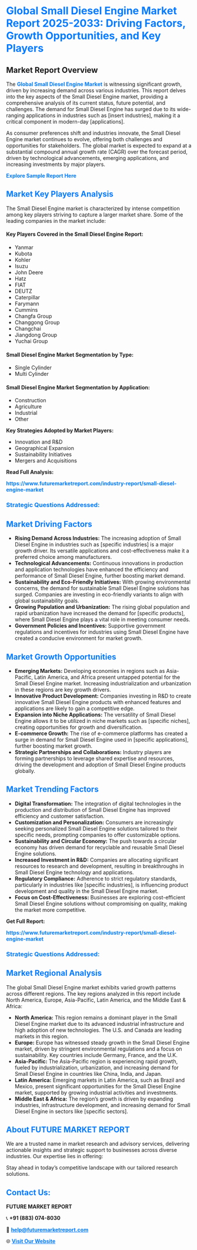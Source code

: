 <h1 style="color: #007BFF;">Global Small Diesel Engine Market Report 2025-2033: Driving Factors, Growth Opportunities, and Key Players</h1>

<section id="overview">
<h2>Market Report Overview</h2>
<p>The <a href="https://www.futuremarketreport.com/industry-report/small-diesel-engine-market" style="color: #007BFF; text-decoration: none;"><strong>Global Small Diesel Engine Market</strong></a> is witnessing significant growth, driven by increasing demand across various industries. This report delves into the key aspects of the Small Diesel Engine market, providing a comprehensive analysis of its current status, future potential, and challenges. The demand for Small Diesel Engine has surged due to its wide-ranging applications in industries such as [insert industries], making it a critical component in modern-day [applications].</p>
<p>As consumer preferences shift and industries innovate, the Small Diesel Engine market continues to evolve, offering both challenges and opportunities for stakeholders. The global market is expected to expand at a substantial compound annual growth rate (CAGR) over the forecast period, driven by technological advancements, emerging applications, and increasing investments by major players.</p>
</section>

<section id="overview">
<p><a href="https://www.futuremarketreport.com/request-sample/reportId=58562" style="color: #007BFF; text-decoration: none;"><strong>Explore Sample Report Here</strong></a></p>
</section>

<section id="key-players">
<h2 style="color: #007BFF;">Market Key Players Analysis</h2>
<p>The Small Diesel Engine market is characterized by intense competition among key players striving to capture a larger market share. Some of the leading companies in the market include:</p>
<h4>Key Players Covered in the Small Diesel Engine Report:</h4>
<ul><li>Yanmar</li><li>Kubota</li><li>Kohler</li><li>Isuzu</li><li>John Deere</li><li>Hatz</li><li>FIAT</li><li>DEUTZ</li><li>Caterpillar</li><li>Farymann</li><li>Cummins</li><li>Changfa Group</li><li>Changgong Group</li><li>Changchai</li><li>Jiangdong Group</li><li>Yuchai Group</li></ul>
<h4>Small Diesel Engine Market Segmentation by Type:</h4>
<ul><li>Single Cylinder</li><li>Multi Cylinder</li></ul>

<h4>Small Diesel Engine Market Segmentation by Application:</h4>
<ul><li>Construction</li><li>Agriculture</li><li>Industrial</li><li>Other</li></ul>
<p><strong>Key Strategies Adopted by Market Players:</strong></p>
<ul>
<li>Innovation and R&D</li>
<li>Geographical Expansion</li>
<li>Sustainability Initiatives</li>
<li>Mergers and Acquisitions</li>
</ul>
</section>

<section>
<p><strong>Read Full Analysis: </strong></p><a href="https://www.futuremarketreport.com/industry-report/small-diesel-engine-market" style="color: #007BFF; text-decoration: none;"><strong>https://www.futuremarketreport.com/industry-report/small-diesel-engine-market</strong></a>
<h3 style="color: #007BFF;">Strategic Questions Addressed:</h3>
</section>

<section id="driving-factors">
<h2 style="color: #007BFF;">Market Driving Factors</h2>
<ul>
<li><strong>Rising Demand Across Industries:</strong> The increasing adoption of Small Diesel Engine in industries such as [specific industries] is a major growth driver. Its versatile applications and cost-effectiveness make it a preferred choice among manufacturers.</li>
<li><strong>Technological Advancements:</strong> Continuous innovations in production and application technologies have enhanced the efficiency and performance of Small Diesel Engine, further boosting market demand.</li>
<li><strong>Sustainability and Eco-Friendly Initiatives:</strong> With growing environmental concerns, the demand for sustainable Small Diesel Engine solutions has surged. Companies are investing in eco-friendly variants to align with global sustainability goals.</li>
<li><strong>Growing Population and Urbanization:</strong> The rising global population and rapid urbanization have increased the demand for [specific products], where Small Diesel Engine plays a vital role in meeting consumer needs.</li>
<li><strong>Government Policies and Incentives:</strong> Supportive government regulations and incentives for industries using Small Diesel Engine have created a conducive environment for market growth.</li>
</ul>
</section>

<section id="growth-opportunities">
<h2 style="color: #007BFF;">Market Growth Opportunities</h2>
<ul>
<li><strong>Emerging Markets:</strong> Developing economies in regions such as Asia-Pacific, Latin America, and Africa present untapped potential for the Small Diesel Engine market. Increasing industrialization and urbanization in these regions are key growth drivers.</li>
<li><strong>Innovative Product Development:</strong> Companies investing in R&D to create innovative Small Diesel Engine products with enhanced features and applications are likely to gain a competitive edge.</li>
<li><strong>Expansion into Niche Applications:</strong> The versatility of Small Diesel Engine allows it to be utilized in niche markets such as [specific niches], creating opportunities for growth and diversification.</li>
<li><strong>E-commerce Growth:</strong> The rise of e-commerce platforms has created a surge in demand for Small Diesel Engine used in [specific applications], further boosting market growth.</li>
<li><strong>Strategic Partnerships and Collaborations:</strong> Industry players are forming partnerships to leverage shared expertise and resources, driving the development and adoption of Small Diesel Engine products globally.</li>
</ul>
</section>

<section id="trending-factors">
<h2 style="color: #007BFF;">Market Trending Factors</h2>
<ul>
<li><strong>Digital Transformation:</strong> The integration of digital technologies in the production and distribution of Small Diesel Engine has improved efficiency and customer satisfaction.</li>
<li><strong>Customization and Personalization:</strong> Consumers are increasingly seeking personalized Small Diesel Engine solutions tailored to their specific needs, prompting companies to offer customizable options.</li>
<li><strong>Sustainability and Circular Economy:</strong> The push towards a circular economy has driven demand for recyclable and reusable Small Diesel Engine solutions.</li>
<li><strong>Increased Investment in R&D:</strong> Companies are allocating significant resources to research and development, resulting in breakthroughs in Small Diesel Engine technology and applications.</li>
<li><strong>Regulatory Compliance:</strong> Adherence to strict regulatory standards, particularly in industries like [specific industries], is influencing product development and quality in the Small Diesel Engine market.</li>
<li><strong>Focus on Cost-Effectiveness:</strong> Businesses are exploring cost-efficient Small Diesel Engine solutions without compromising on quality, making the market more competitive.</li>
</ul>
</section>

<section>
<p><strong>Get Full Report: </strong></p><a href="https://www.futuremarketreport.com/industry-report/small-diesel-engine-market" style="color: #007BFF; text-decoration: none;"><strong>https://www.futuremarketreport.com/industry-report/small-diesel-engine-market</strong></a>
<h3 style="color: #007BFF;">Strategic Questions Addressed:</h3>
</section>


<section id="regional-analysis">
<h2 style="color: #007BFF;">Market Regional Analysis</h2>
<p>The global Small Diesel Engine market exhibits varied growth patterns across different regions. The key regions analyzed in this report include North America, Europe, Asia-Pacific, Latin America, and the Middle East & Africa:</p>
<ul>
<li><strong>North America:</strong> This region remains a dominant player in the Small Diesel Engine market due to its advanced industrial infrastructure and high adoption of new technologies. The U.S. and Canada are leading markets in this region.</li>
<li><strong>Europe:</strong> Europe has witnessed steady growth in the Small Diesel Engine market, driven by stringent environmental regulations and a focus on sustainability. Key countries include Germany, France, and the U.K.</li>
<li><strong>Asia-Pacific:</strong> The Asia-Pacific region is experiencing rapid growth, fueled by industrialization, urbanization, and increasing demand for Small Diesel Engine in countries like China, India, and Japan.</li>
<li><strong>Latin America:</strong> Emerging markets in Latin America, such as Brazil and Mexico, present significant opportunities for the Small Diesel Engine market, supported by growing industrial activities and investments.</li>
<li><strong>Middle East & Africa:</strong> The region’s growth is driven by expanding industries, infrastructure development, and increasing demand for Small Diesel Engine in sectors like [specific sectors].</li>
</ul>
</section>

<footer>
<h2 style="color: #007BFF;">About FUTURE MARKET REPORT</h2>
<p>We are a trusted name in market research and advisory services, delivering actionable insights and strategic support to businesses across diverse industries. Our expertise lies in offering:</p>

<p>Stay ahead in today’s competitive landscape with our tailored research solutions.</p>

<h2 style="color: #007BFF;">Contact Us:</h2>
<p><strong>FUTURE MARKET REPORT</strong></p>
<p>📞 <strong>+91 (883) 074-8030</strong></p>
<p>📧 <strong><a href="mailto:help@futuremarketreport.com" style="color: #007BFF;">help@futuremarketreport.com</a></strong></p>
<p>🌐 <strong><a href="https://www.futuremarketreport.com/" style="color: #007BFF;">Visit Our Website</a></strong></p>
</footer>